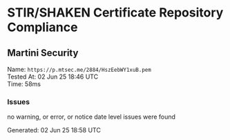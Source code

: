 # STIR/SHAKEN Certificate Repository Compliance

## Martini Security

Name: `https://p.mtsec.me/2884/HszEebWY1xuB.pem`\
Tested At: 02 Jun 25 18:46 UTC\
Time: 58ms

### Issues

no warning, or error, or notice date level issues were found

Generated: 02 Jun 25 18:58 UTC